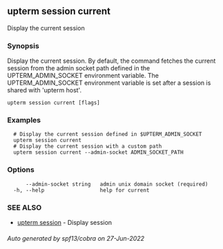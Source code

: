 ## upterm session current

Display the current session

### Synopsis

Display the current session. By default, the command fetches the current session from the admin socket path defined in the UPTERM_ADMIN_SOCKET environment variable. The UPTERM_ADMIN_SOCKET environment variable is set after a session is shared with 'upterm host'.

```
upterm session current [flags]
```

### Examples

```
  # Display the current session defined in $UPTERM_ADMIN_SOCKET
  upterm session current
  # Display the current session with a custom path
  upterm session current --admin-socket ADMIN_SOCKET_PATH
```

### Options

```
      --admin-socket string   admin unix domain socket (required)
  -h, --help                  help for current
```

### SEE ALSO

* [upterm session](upterm_session.md)	 - Display session

###### Auto generated by spf13/cobra on 27-Jun-2022
